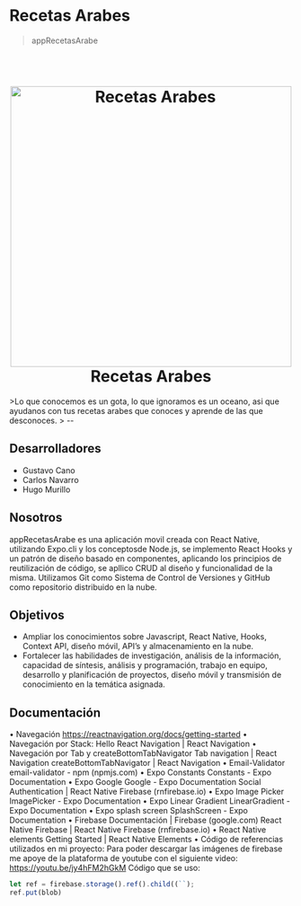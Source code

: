 # Recetas Arabes
> appRecetasArabe

<h1 align="center">
  <br>
  <a href="https://github.com/DevelopGroup-RecetasArabe/appRecetasArabe"><img src="https://i.pinimg.com/564x/53/f5/18/53f5185ac2c4275ef53daa3a05158e06.jpg" alt="Recetas Arabes" width="500"></a>
  <br>
  Recetas Arabes
  <br>
</h1>
>Lo que conocemos es un gota, lo que ignoramos es un oceano, asi que ayudanos con tus recetas arabes que conoces y aprende de las que desconoces.
> -- <br>

## Desarrolladores
 - Gustavo Cano
 - Carlos Navarro
 - Hugo Murillo
<a>
  
## Nosotros
appRecetasArabe es una aplicación movil creada con React Native, utilizando Expo.cli y los conceptosde Node.js, se implemento React Hooks y un patrón de diseño basado en componentes, aplicando los principios de reutilización de código, se apllico CRUD al diseño y funcionalidad de la misma. Utilizamos Git como Sistema de Control de Versiones y GitHub como repositorio distribuido en la nube.
  ## Objetivos
  - Ampliar los conocimientos sobre Javascript, React Native, Hooks, Context API, diseño móvil, API’s y almacenamiento en la nube.
  - Fortalecer las habilidades de investigación, análisis de la información, capacidad de síntesis, análisis y programación, trabajo en equipo, desarrollo y planificación de proyectos, diseño móvil y transmisión de conocimiento en la temática asignada.
  
  ## Documentación
  •	Navegación
https://reactnavigation.org/docs/getting-started
•	Navegación por Stack:
Hello React Navigation | React Navigation
•	Navegación por Tab y createBottomTabNavigator
Tab navigation | React Navigation
createBottomTabNavigator | React Navigation
•	Email-Validator
email-validator - npm (npmjs.com)
•	Expo Constants
Constants - Expo Documentation
•	Expo Google
Google - Expo Documentation
Social Authentication | React Native Firebase (rnfirebase.io)
•	Expo Image Picker
ImagePicker - Expo Documentation
•	Expo Linear Gradient
LinearGradient - Expo Documentation
•	Expo splash screen
SplashScreen - Expo Documentation
•	Firebase
Documentación  |  Firebase (google.com)
React Native Firebase | React Native Firebase (rnfirebase.io)
•	React Native elements
Getting Started | React Native Elements
•	Código de referencias utilizados en mi proyecto:
Para poder descargar las imágenes de firebase me apoye de la plataforma de youtube con el siguiente video:
https://youtu.be/jy4hFM2hGkM
Código que se uso:
```js
let ref = firebase.storage().ref().child((``);
ref.put(blob)
```
